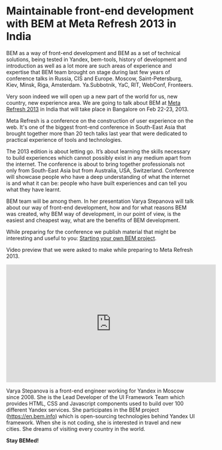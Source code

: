 # Maintainable front-end development with BEM at Meta Refresh 2013 in India

BEM as a way of front-end development and BEM as a set of technical solutions, being tested in Yandex, bem-tools, history of development and introduction as well as a lot more are such areas of experience and expertise that BEM team brought on stage during last few years of conference talks in Russia, CIS and Europe. Moscow, Saint-Petersburg, Kiev, Minsk, Riga, Amsterdam. Ya.Subbotnik, YaC, RIT, WebConf, Fronteers.

Very soon indeed we will open up a new part of the world for us, new country, new experience area. We are going to talk about BEM at [Meta Refresh 2013](http://metarefresh.in/2013/) in India that will take place in Bangalore on Feb 22-23, 2013.

Meta Refresh is a conference on the construction of user experience on the web. It's one of the biggest front-end conference in South-East Asia that brought together more than 20 tech talks last year that were dedicated to practical experience of tools and technologies.

The 2013 edition is about letting go. It’s about learning the skills necessary to build experiences which cannot possibly exist in any medium apart from the internet. The conference is about to bring together professionals not only from South-East Asia but from Australia, USA, Switzerland. Conference will showcase people who have a deep understanding of what the internet is and what it can be: people who have built experiences and can tell you what they have learnt.

BEM team will be among them. In her presentation Varya Stepanova will talk about our way of front-end development, how and for what reasons BEM was created, why BEM way of development, in our point of view, is the easiest and cheapest way, what are the benefits of BEM development.

While preparing for the conference we publish material that might be interesting and useful to you: [Starting your own BEM project](https://bem.info/tutorials/start-with-project-stub/).

Video preview that we were asked to make while preparing to Meta Refresh 2013.

<iframe width="560" height="315" src="https://www.youtube.com/embed/nrn1fH69PGk" frameborder="0" allowfullscreen></iframe>

Varya Stepanova is a front-end engineer working for Yandex in Moscow since 2008. She is the Lead Developer of the UI Framework Team which provides HTML, CSS and Javascript components used to build over 100 different Yandex services. She participates in the BEM project (https://en.bem.info) which is open-sourcing technologies behind Yandex UI framework. When she is not coding, she is interested in travel and new cities. She dreams of visiting every country in the world.

**Stay BEMed!**

